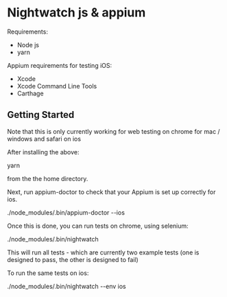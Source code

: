 # Nightwatch js & appium

Requirements:
* Node js
* yarn

Appium requirements for testing iOS:
* Xcode
* Xcode Command Line Tools
* Carthage


## Getting Started

Note that this is only currently working for web testing on chrome for mac / windows and safari on ios

After installing the above:

  yarn

from the the home directory.

Next, run appium-doctor to check that your Appium is set up correctly for ios.

  ./node_modules/.bin/appium-doctor --ios

Once this is done, you can run tests on chrome, using selenium:

  ./node_modules/.bin/nightwatch

This will run all tests - which are currently two example tests (one is designed to pass, the other is designed to fail)

To run the same tests on ios:

  ./node_modules/.bin/nightwatch --env ios
